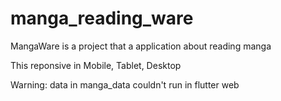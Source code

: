 # manga_reading_ware

MangaWare is a project that a application about reading manga 

This reponsive in Mobile, Tablet, Desktop

Warning: data in manga_data couldn't run in flutter web
